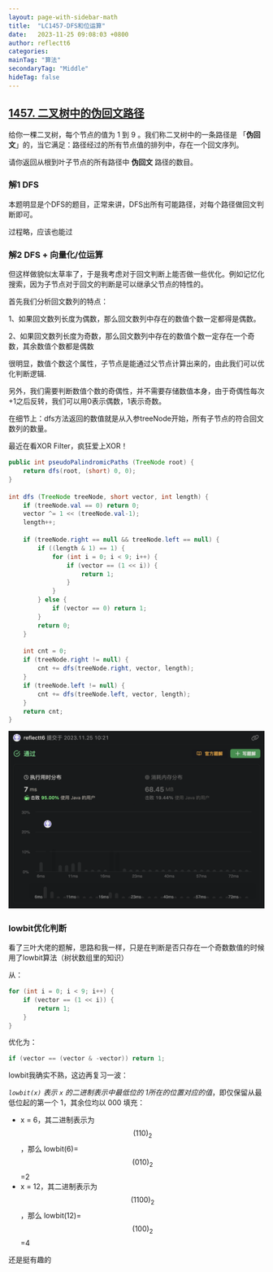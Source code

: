 ```yaml
---
layout: page-with-sidebar-math
title:  "LC1457-DFS和位运算"
date:   2023-11-25 09:08:03 +0800
author: reflectt6
categories: 
mainTag: "算法"
secondaryTag: "Middle"
hideTag: false
---
```


## [1457. 二叉树中的伪回文路径](https://leetcode.cn/problems/pseudo-palindromic-paths-in-a-binary-tree/)

给你一棵二叉树，每个节点的值为 1 到 9 。我们称二叉树中的一条路径是 「**伪回文**」的，当它满足：路径经过的所有节点值的排列中，存在一个回文序列。

请你返回从根到叶子节点的所有路径中 **伪回文** 路径的数目。



### 解1 DFS

本题明显是个DFS的题目，正常来讲，DFS出所有可能路径，对每个路径做回文判断即可。

过程略，应该也能过

### 解2 DFS + 向量化/位运算

但这样做貌似太草率了，于是我考虑对于回文判断上能否做一些优化。例如记忆化搜索，因为子节点对于回文的判断是可以继承父节点的特性的。

首先我们分析回文数列的特点：

1、如果回文数列长度为偶数，那么回文数列中存在的数值个数一定都得是偶数。

2、如果回文数列长度为奇数，那么回文数列中存在的数值个数一定存在一个奇数，其余数值个数都是偶数

很明显，数值个数这个属性，子节点是能通过父节点计算出来的，由此我们可以优化判断逻辑.

另外，我们需要判断数值个数的奇偶性，并不需要存储数值本身，由于奇偶性每次+1之后反转，我们可以用0表示偶数，1表示奇数。

在细节上：dfs方法返回的数值就是从入参treeNode开始，所有子节点的符合回文数列的数量。

最近在看XOR Filter，疯狂爱上XOR！

```java
public int pseudoPalindromicPaths (TreeNode root) {
    return dfs(root, (short) 0, 0);
}

int dfs (TreeNode treeNode, short vector, int length) {
    if (treeNode.val == 0) return 0;
    vector ^= 1 << (treeNode.val-1);
    length++;

    if (treeNode.right == null && treeNode.left == null) {
        if ((length & 1) == 1) {
            for (int i = 0; i < 9; i++) {
                if (vector == (1 << i)) {
                    return 1;
                }
            }
        } else {
            if (vector == 0) return 1;
        }
        return 0;
    }

    int cnt = 0;
    if (treeNode.right != null) {
        cnt += dfs(treeNode.right, vector, length);
    }
    if (treeNode.left != null) {
        cnt += dfs(treeNode.left, vector, length);
    }
    return cnt;
}
```

![image-20231125105150119](/assets/images/2023-11-25-LC1457-DFS和位运算//image-20231125105150119.png)

### lowbit优化判断

看了三叶大佬的题解，思路和我一样，只是在判断是否只存在一个奇数数值的时候用了lowbit算法（树状数组里的知识）

从：

```java
for (int i = 0; i < 9; i++) {
    if (vector == (1 << i)) {
        return 1;
    }
}
```

优化为：

```java
if (vector == (vector & -vector)) return 1;
```

lowbit我确实不熟，这边再复习一波：

*`lowbit(x)` 表示 `x` 的二进制表示中最低位的 1所在的位置对应的值*，即仅保留从最低位起的第一个 1，其余位均以 000 填充：

- x = 6，其二进制表示为$$ (110)_2$$ ，那么 lowbit(6)=$$(010)_2$$=2
- x = 12，其二进制表示为 $$(1100)_2$$，那么 lowbit(12)=$$(100)_2$$=4

还是挺有趣的
